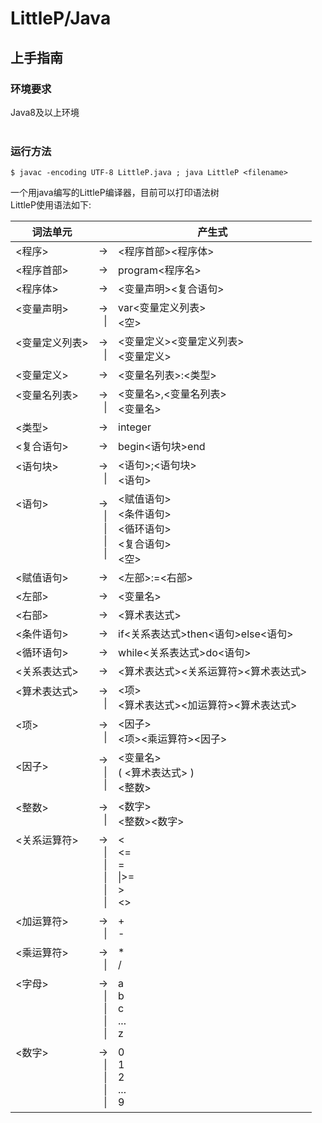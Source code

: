 LittleP/Java
============

## 上手指南

### 环境要求<br>
Java8及以上环境<br><br>
### 运行方法<br>
```console
$ javac -encoding UTF-8 LittleP.java ; java LittleP <filename>
```
一个用java编写的LittleP编译器，目前可以打印语法树<br>
LittleP使用语法如下:

词法单元||产生式|
| ---- | ----  | ----|
<程序>|&#8594;|<程序首部><程序体>
<程序首部>|&#8594;|program<程序名>
<程序体>|&#8594;|<变量声明><复合语句>
<变量声明><br><br>|&#8594;<br>&#160;&#160;&#124;|var<变量定义列表><br><空>
<变量定义列表><br><br>|&#8594;<br>&#160;&#160;&#124;|<变量定义><变量定义列表><br><变量定义>
<变量定义>|&#8594;|<变量名列表>:<类型>
<变量名列表><br><br>|&#8594;<br>&#160;&#160;&#124;|<变量名>,<变量名列表><br><变量名>
<类型>|&#8594;|integer
<复合语句>|&#8594;|begin<语句块>end
<语句块><br><br>|&#8594;<br>&#160;&#160;&#124;|<语句>;<语句块><br><语句>
<语句><br><br><br><br><br>|&#8594;<br>&#160;&#160;&#124;<br>&#160;&#160;&#124;<br>&#160;&#160;&#124;<br>&#160;&#160;&#124;|<赋值语句><br><条件语句><br><循环语句><br><复合语句><br><空>
<赋值语句>|&#8594;|<左部>:=<右部>
<左部>|&#8594;|<变量名>
<右部>|&#8594;|<算术表达式>
<条件语句>|&#8594;|if<关系表达式>then<语句>else<语句>
<循环语句>|&#8594;|while<关系表达式>do<语句>
<关系表达式>|&#8594;|<算术表达式><关系运算符><算术表达式>
<算术表达式><br><br>|&#8594;<br>&#160;&#160;&#124;|<项><br><算术表达式><加运算符><算术表达式>
<项><br><br>|&#8594;<br>&#160;&#160;&#124;|<因子><br><项><乘运算符><因子>
<因子><br><br>|&#8594;<br>&#160;&#160;&#124;<br>&#160;&#160;&#124;|<变量名><br>( <算术表达式> )<br><整数>
<整数><br><br>|&#8594;<br>&#160;&#160;&#124;|<数字><br><整数><数字>
<关系运算符><br><br><br><br><br><br>|&#8594;<br>&#160;&#160;&#124;<br>&#160;&#160;&#124;<br>&#160;&#160;&#124;<br>&#160;&#160;&#124;<br>&#160;&#160;&#124;|<<br><=<br>=<br>&#124;>=<br>><br><><br>
<加运算符><br><br>|&#8594;<br>&#160;&#160;&#124;|+<br>-<br>
<乘运算符><br><br>|&#8594;<br>&#160;&#160;&#124;|*<br>/<br>
<字母><br><br><br><br><br>|&#8594;<br>&#160;&#160;&#124;<br>&#160;&#160;&#124;<br>&#160;&#160;&#124;<br>&#160;&#160;&#124;|a<br>b<br>c<br>...<br>z<br>
<数字><br><br><br><br><br>|&#8594;<br>&#160;&#160;&#124;<br>&#160;&#160;&#124;<br>&#160;&#160;&#124;<br>&#160;&#160;&#124;|0<br>1<br>2<br>...<br>9<br>
